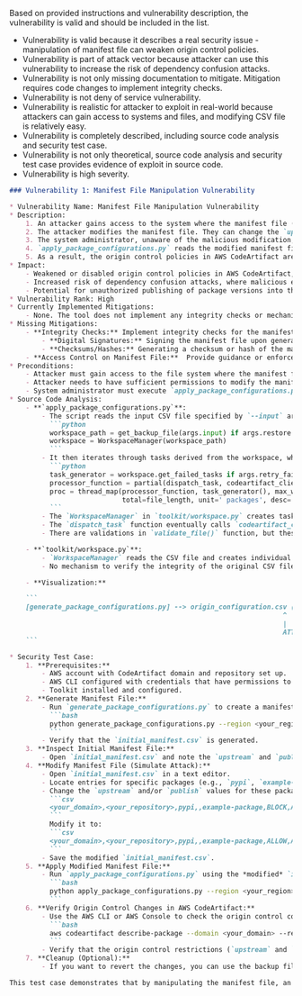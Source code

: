 Based on provided instructions and vulnerability description, the vulnerability is valid and should be included in the list.

* Vulnerability is valid because it describes a real security issue - manipulation of manifest file can weaken origin control policies.
* Vulnerability is part of attack vector because attacker can use this vulnerability to increase the risk of dependency confusion attacks.
* Vulnerability is not only missing documentation to mitigate. Mitigation requires code changes to implement integrity checks.
* Vulnerability is not deny of service vulnerability.
* Vulnerability is realistic for attacker to exploit in real-world because attackers can gain access to systems and files, and modifying CSV file is relatively easy.
* Vulnerability is completely described, including source code analysis and security test case.
* Vulnerability is not only theoretical, source code analysis and security test case provides evidence of exploit in source code.
* Vulnerability is high severity.

```markdown
### Vulnerability 1: Manifest File Manipulation Vulnerability

* Vulnerability Name: Manifest File Manipulation Vulnerability
* Description:
    1. An attacker gains access to the system where the manifest file (CSV) generated by `generate_package_configurations.py` is stored before it is used by `apply_package_configurations.py`.
    2. The attacker modifies the manifest file. They can change the `upstream` and `publish` flags from `BLOCK` to `ALLOW` for specific packages or namespaces in the CSV file.
    3. The system administrator, unaware of the malicious modification, executes `apply_package_configurations.py` using the compromised manifest file.
    4. `apply_package_configurations.py` reads the modified manifest file and applies the origin control configurations as specified in the tampered CSV.
    5. As a result, the origin control policies in AWS CodeArtifact are weakened or disabled for the targeted packages, potentially re-enabling upstream package sources or allowing unauthorized publishing. This increases the risk of dependency confusion attacks as packages that were intended to be protected by origin control are now vulnerable.
* Impact:
    - Weakened or disabled origin control policies in AWS CodeArtifact, directly undermining the security provided by the toolkit.
    - Increased risk of dependency confusion attacks, where malicious external packages could be substituted for internal packages due to relaxed origin controls.
    - Potential for unauthorized publishing of package versions into the CodeArtifact repository if the `publish` flag is maliciously modified to `ALLOW`.
* Vulnerability Rank: High
* Currently Implemented Mitigations:
    - None. The tool does not implement any integrity checks or mechanisms to prevent manipulation of the manifest file between generation and application.
* Missing Mitigations:
    - **Integrity Checks:** Implement integrity checks for the manifest file. This could involve:
        - **Digital Signatures:** Signing the manifest file upon generation by `generate_package_configurations.py` and verifying the signature in `apply_package_configurations.py` before applying any changes. This would require a key management mechanism.
        - **Checksums/Hashes:** Generating a checksum or hash of the manifest file upon creation and storing it securely. Before applying changes, `apply_package_configurations.py` should re-calculate the checksum and compare it to the stored value.
    - **Access Control on Manifest File:**  Provide guidance or enforce stricter access control policies on the generated manifest file to limit who can read and modify it. This is an operational mitigation rather than a code change.
* Preconditions:
    - Attacker must gain access to the file system where the manifest file is stored after being generated by `generate_package_configurations.py` but before being consumed by `apply_package_configurations.py`.
    - Attacker needs to have sufficient permissions to modify the manifest file.
    - System administrator must execute `apply_package_configurations.py` using the tampered manifest file.
* Source Code Analysis:
    - **`apply_package_configurations.py`**:
        - The script reads the input CSV file specified by `--input` argument:
          ```python
          workspace_path = get_backup_file(args.input) if args.restore else args.input
          workspace = WorkspaceManager(workspace_path)
          ```
        - It then iterates through tasks derived from the workspace, which are based on the CSV content:
          ```python
          task_generator = workspace.get_failed_tasks if args.retry_failed else workspace.get_tasks
          processor_function = partial(dispatch_task, codeartifact_client, backup_manager)
          proc = thread_map(processor_function, task_generator(), max_workers=args.num_workers,
                            total=file_length, unit=' packages', desc='Applying origin control changes')
          ```
        - The `WorkspaceManager` in `toolkit/workspace.py` creates tasks directly from the input CSV file content without any integrity checks.
        - The `dispatch_task` function eventually calls `codeartifact_client.apply_restrictions` with parameters read directly from the CSV content.
        - There are validations in `validate_file()` function, but these checks are limited to format and allowed values, not content integrity against tampering after generation.

    - **`toolkit/workspace.py`**:
        - `WorkspaceManager` reads the CSV file and creates individual task files in the `todo` directory, directly reflecting the content of the CSV.
        - No mechanism to verify the integrity of the original CSV file after its creation.

    - **Visualization:**

    ```
    [generate_package_configurations.py] --> origin_configuration.csv (MANIFEST FILE) --> [apply_package_configurations.py] --> AWS CodeArtifact
                                                                    ^
                                                                    |
                                                                    ATTACKER MODIFIES MANIFEST FILE HERE
    ```

* Security Test Case:
    1. **Prerequisites:**
        - AWS account with CodeArtifact domain and repository set up.
        - AWS CLI configured with credentials that have permissions to manage CodeArtifact origin control policies.
        - Toolkit installed and configured.
    2. **Generate Manifest File:**
        - Run `generate_package_configurations.py` to create a manifest file (e.g., `initial_manifest.csv`). For example:
          ```bash
          python generate_package_configurations.py --region <your_region> --domain <your_domain> --repository <your_repository> --format pypi --output-file initial_manifest.csv
          ```
        - Verify that the `initial_manifest.csv` is generated.
    3. **Inspect Initial Manifest File:**
        - Open `initial_manifest.csv` and note the `upstream` and `publish` values for some packages. They should reflect the default or automatically determined configurations.
    4. **Modify Manifest File (Simulate Attack):**
        - Open `initial_manifest.csv` in a text editor.
        - Locate entries for specific packages (e.g., `pypi`, `example-package`).
        - Change the `upstream` and/or `publish` values for these packages from `BLOCK` to `ALLOW`. For example, if a line is:
          ```csv
          <your_domain>,<your_repository>,pypi,,example-package,BLOCK,ALLOW
          ```
          Modify it to:
          ```csv
          <your_domain>,<your_repository>,pypi,,example-package,ALLOW,ALLOW
          ```
        - Save the modified `initial_manifest.csv`.
    5. **Apply Modified Manifest File:**
        - Run `apply_package_configurations.py` using the *modified* `initial_manifest.csv` as input:
          ```bash
          python apply_package_configurations.py --region <your_region> --domain <your_domain> --repository <your_repository> --input initial_manifest.csv
          ```
    6. **Verify Origin Control Changes in AWS CodeArtifact:**
        - Use the AWS CLI or AWS Console to check the origin control configuration for the packages that were modified in step 4. For example, using AWS CLI:
          ```bash
          aws codeartifact describe-package --domain <your_domain> --repository <your_repository> --format pypi --package example-package
          ```
        - Verify that the origin control restrictions (`upstream` and `publish` flags) for the packages now reflect the *modified* values (`ALLOW`, `ALLOW`) from the tampered manifest file, not the original intended values.
    7. **Cleanup (Optional):**
        - If you want to revert the changes, you can use the backup file (if backups were enabled and not overwritten) and the `--restore` option of `apply_package_configurations.py`. Alternatively, manually reset the origin control configurations in AWS CodeArtifact.

This test case demonstrates that by manipulating the manifest file, an attacker can successfully weaken the origin control policies applied by the toolkit.